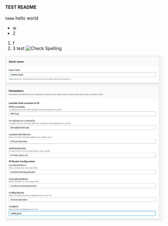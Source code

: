 #### TEST README
`hmmm` hello world

 - w
 - 2

1. f
1. 3
test
![Check Spelling](https://github.com/nickssmith/actionsTest/workflows/Check%20Spelling/badge.svg)

![](pic.png)
